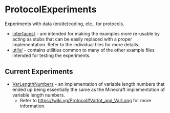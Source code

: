 # ProtocolExperiments
Experiments with data (en/de)coding, etc., for protocols.

- [interfaces/](./src/main/java/com/samjakob/protocol_experiments/interfaces) -
  are intended for making the examples more re-usable by acting as stubs that
  can be easily replaced with a proper implementation. Refer to the individual
  files for more details.
- [utils/](./src/main/java/com/samjakob/protocol_experiments/utils) -
  contains utilities common to many of the other example files intended for
  testing the experiments.

## Current Experiments

- [VarLengthNumbers](./src/main/java/com/samjakob/protocol_experiments/data/VarLengthNumbers.java) -
  an implementation of variable length numbers that ended up being essentially
  the same as the Minecraft implementation of variable length numbers.
  - Refer to https://wiki.vg/Protocol#VarInt_and_VarLong for more information.

